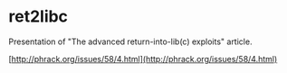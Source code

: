 # ret2libc
Presentation of "The advanced return-into-lib(c) exploits" article.

[http://phrack.org/issues/58/4.html](http://phrack.org/issues/58/4.html)
